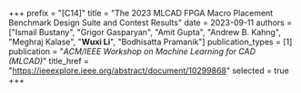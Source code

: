 +++
prefix = "[C14]"
title = "The 2023 MLCAD FPGA Macro Placement Benchmark Design Suite and Contest Results"
date = 2023-09-11
authors = ["Ismail Bustany", "Grigor Gasparyan", "Amit Gupta", "Andrew B. Kahng", "Meghraj Kalase", "**Wuxi Li**", "Bodhisatta Pramanik"]
publication_types = [1]
publication = "*ACM/IEEE Workshop on Machine Learning for CAD (MLCAD)*"
title_href = "https://ieeexplore.ieee.org/abstract/document/10299868"
selected = true
+++
